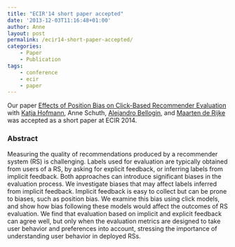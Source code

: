 ```yaml
---
title: "ECIR'14 short paper accepted"
date: '2013-12-03T11:16:48+01:00'
author: Anne
layout: post
permalink: /ecir14-short-paper-accepted/
categories:
    - Paper
    - Publication
tags:
    - conference
    - ecir
    - paper
---
```


Our
paper [Effects of Position Bias on Click-Based Recommender Evaluation](/publications/hofmann2014)
with [Katja Hofmann](http://katja-hofmann.de), Anne Schuth, [Alejandro Bellogin](http://ir.ii.uam.es/~alejandro/),
and [Maarten de Rijke](http://staff.science.uva.nl/~mdr/) was accepted as a short paper at ECIR 2014.

### Abstract

Measuring the quality of recommendations produced by a recommender system (RS) is challenging. Labels used for
evaluation are typically obtained from users of a RS, by asking for explicit feedback, or inferring labels from implicit
feedback. Both approaches can introduce significant biases in the evaluation process. We investigate biases that may
affect labels inferred from implicit feedback. Implicit feedback is easy to collect but can be prone to biases, such as
position bias. We examine this bias using click models, and show how bias following these models would affect the
outcomes of RS evaluation. We find that evaluation based on implicit and explicit feedback can agree well, but only when
the evaluation metrics are designed to take user behavior and preferences into account, stressing the importance of
understanding user behavior in deployed RSs.

